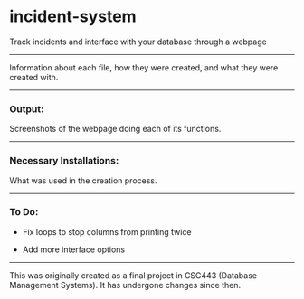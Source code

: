 # incident-system
Track incidents and interface with your database through a webpage

---

Information about each file, how they were created, and what they were created with.

---

<h3>Output:</h3>

Screenshots of the webpage doing each of its functions.

---

<h3>Necessary Installations:</h3>

What was used in the creation process.

---

<h3>To Do:</h3>

* Fix loops to stop columns from printing twice

* Add more interface options

---

This was originally created as a final project in CSC443 (Database Management Systems). It has undergone changes since then.
